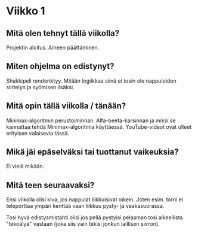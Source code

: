 # Viikko 1

## Mitä olen tehnyt tällä viikolla?

Projektin aloitus. Aiheen päättäminen.

## Miten ohjelma on edistynyt?

Shakkipeli renderöityy. Mitään logiikkaa siinä ei tosin ole nappuloiden siirtelyn ja syömisen lisäksi.

## Mitä opin tällä viikolla / tänään?

Minimax-algoritmin perustoiminnan. Alfa-beeta-karsinnan ja miksi se kannattaa tehdä Minimax-algoritmia käyttäessä. YouTube-videot ovat olleet erityisen valaisevia tässä.

## Mikä jäi epäselväksi tai tuottanut vaikeuksia?

Ei vielä mikään.

## Mitä teen seuraavaksi?

Ensi viikolla olisi kiva, jos nappulat liikkuisivat oikein. Joten esim. torni ei teleporttaa ympäri kenttää vaan liikkuu pysty- ja vaakasuorassa.

Tosi hyvä edistysmistahti olisi jos peliä pystyisi pelaaman tosi alkeellista "tekoälyä" vastaan (joka siis vain tekisi jonkun laillisen siirron).
